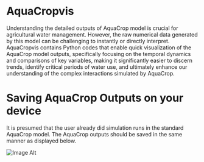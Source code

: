 # AquaCropvis

Understanding the detailed outputs of AquaCrop model is crucial for agricultural water management. However, the raw numerical data generated by this model can be challenging to instantly or directly interpret. AquaCropvis contains Python codes that enable quick visualization of the AquaCrop model outputs, specifically focusing on the temporal dynamics and comparisons of key variables, making it significantly easier to discern trends, identify critical periods of water use, and ultimately enhance our understanding of the complex interactions simulated by AquaCrop.

# Saving AquaCrop Outputs on your device

It is presumed that the user already did simulation runs in the standard AquaCrop model. The AquaCrop outputs should be saved in the same manner as displayed below.

![Image Alt](https://github.com/AdeBIrk/AquaCropvis/blob/cd56f7ab5e64175f1e6e705728da54484e349f9d/Save%20AquaCrop%20output.png)
